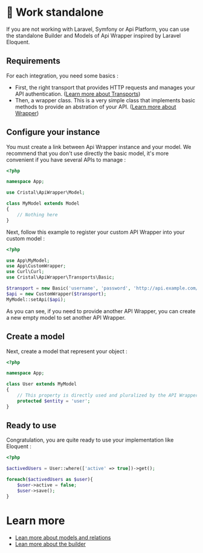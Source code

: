 # :book: Work standalone

If you are not working with Laravel, Symfony or Api Platform, you can use the standalone Builder and Models of Api Wrapper inspired by Laravel Eloquent.

## Requirements

For each integration, you need some basics :

- First, the right transport that provides HTTP requests and manages your API authentication. ([Learn more about Transports](more-about-transports.md))
- Then, a wrapper class. This is a very simple class that implements basic methods to provide an abstration of your API. ([Learn more about Wrapper](more-about-wrapper.md))


## Configure your instance

You must create a link between Api Wrapper instance and your model. We recommend that you don't use directly the basic model, it's more convenient if you have several APIs to manage :

```php
<?php

namespace App;

use Cristal\ApiWrapper\Model;

class MyModel extends Model
{
    // Nothing here
}

```

Next, follow this example to register your custom API Wrapper into your custom model :

```php
<?php

use App\MyModel;
use App\CustomWrapper;
use Curl\Curl;
use Cristal\ApiWrapper\Transports\Basic;

$transport = new Basic('username', 'password', 'http://api.example.com/v1/', new Curl);
$api = new CustomWrapper($transport);
MyModel::setApi($api);

```

As you can see, if you need to provide another API Wrapper, you can create a new empty model to set another API Wrapper.

## Create a model

Next, create a model that represent your object :

```php
<?php

namespace App;

class User extends MyModel
{
    // This property is directly used and pluralized by the API Wrapper (ex : getUsers)
    protected $entity = 'user';
}
```

## Ready to use

Congratulation, you are quite ready to use your implementation like Eloquent :

```php
<?php

$activedUsers = User::where(['active' => true])->get();

foreach($activedUsers as $user){
    $user->active = false;
    $user->save();
}
```

# Learn more

- [Lean more about models and relations](more-about-models.md)
- [Lean more about the builder](more-about-builder.md)
